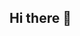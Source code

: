 ## Hi there 👋

<!--
**cswgo1/cswgo1** is a ✨ _special_ ✨ repository because its `README.md` (this file) appears on your GitHub profile.

Here are some ideas to get you started:

- 🔭 I’m currently working on gachon university
- 🌱 I’m currently learning A.I
- 👯 I’m looking to collaborate on ...
- 🤔 I’m looking for help with ...
- 💬 Ask me about ...
- 📫 How to reach me: cswgo11@gmail.com
- 😄 Pronouns: ...
- ⚡ Fun fact: ...
-->
